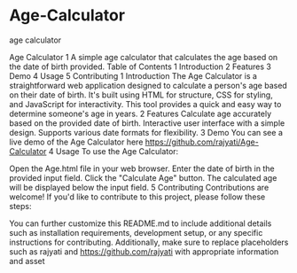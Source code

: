 # Age-Calculator
 age calculator 

Age Calculator
1 A simple age calculator that calculates the age based on the date of birth provided.
Table of Contents
1 Introduction
2 Features
3 Demo
4 Usage
5 Contributing
1 Introduction
The Age Calculator is a straightforward web application designed to calculate a person's age based on their date of birth. It's built using HTML for structure, CSS for styling, and JavaScript for interactivity. This tool provides a quick and easy way to determine someone's age in years.
2 Features
Calculate age accurately based on the provided date of birth.
Interactive user interface with a simple design.
Supports various date formats for flexibility.
3 Demo
You can see a live demo of the Age Calculator here https://github.com/rajyati/Age-Calculator
4 Usage
To use the Age Calculator:

Open the Age.html file in your web browser.
Enter the date of birth in the provided input field.
Click the "Calculate Age" button.
The calculated age will be displayed below the input field.
5 Contributing
Contributions are welcome! If you'd like to contribute to this project, please follow these steps:



You can further customize this README.md to include additional details such as installation requirements, development setup, or any specific instructions for contributing. Additionally, make sure to replace placeholders such as rajyati and https://github.com/rajyati with appropriate information and asset
